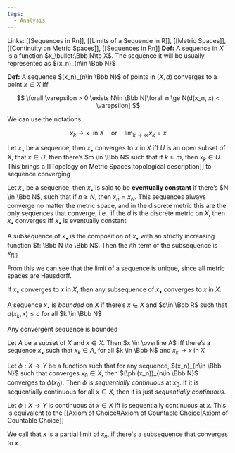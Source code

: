```yaml
---
tags:
  - Analysis
---
```

Links: [[Sequences in Rn]], [[Limits of a Sequence in R]], [[Metric Spaces]], [[Continuity on Metric Spaces]], [[Sequences in Rn]]
**Def:** A sequence in $X$ is a function $x_\bullet:\Bbb N\to X$. The sequence it will be usually represented as $(x_n)_{n\in \Bbb N}$

**************Def:************** A sequence $(x_n)_{n\in \Bbb N}$ of points in $(X, d)$ converges to a point $x \in X$ iff

$$ \forall \varepsilon > 0 \exists N\in \Bbb N[\forall n \ge N(d(x_n, x) < \varepsilon] $$

We can use the notations

$$ x_k \to x \ \text{ in }X \quad \text{or} \quad \lim_{k \to\infty} x_k = x $$

Let $x_\bullet$ be a sequence, then $x_\bullet$ converges to $x$ in $X$ iff $U$ is an open subset of $X$, that $x \in U$, then there’s $m \in \Bbb N$ such that if $k \ge m$, then $x_k \in U$. This brings a [[Topology on Metric Spaces|topological description]] to sequence converging

Let $x_\bullet$ be a sequence, then $x_\bullet$ is said to be **eventually constant** if there’s $N \in \Bbb N$, such that if ${n \ge N}$, then $x_n = x_N$. This sequences always converge no matter the metric space, and in the discrete metric this are the only sequences that converge, i.e., if the $d$ is the discrete metric on $X$, then $x_\bullet$ converges iff $x_\bullet$ is eventually constant

A subsequence of $x_\bullet$ is the composition of $x_\bullet$ with an strictly increasing function $f: \Bbb N \to \Bbb N$. Then the $i$th term of the subsequence is $x_{f(i)}$

From this we can see that the limit of a sequence is unique, since all metric spaces are Hausdorff.

If $x_\bullet$ converges to $x$ in $X$, then any subsequence of $x_\bullet$ converges to $x$ in $X$.

A sequence $x_\bullet$ is _bounded_ on $X$ if there’s $x \in X$ and $c\in \Bbb R$ such that $d(x_k, x) \le c$ for all $k \in \Bbb N$

Any convergent sequence is bounded

Let $A$ be a subset of $X$ and $x \in X$. Then $x \in \overline A$ iff there’s a sequence $x_\bullet$ such that $x_k \in A$, for all $k \in \Bbb N$ and $x_k \to x$ in $X$

Let $\phi:X\to Y$ be a function such that for any sequence, $(x_n)_{n\in \Bbb N}$ such that converges  $x_0\in X$, then $(\phi(x_n))_{n\in \Bbb N}$ converges to $\phi(x_0)$. Then $\phi$ is *sequentially continuous* at $x_0$. If it is sequentially continuous for all $x\in X$, then it is just *sequentially continuous.* 

Let $\phi: X\to Y$ is continuous at $x\in X$ iff is sequentially continuous at $x$. This is equivalent to the [[Axiom of Choice#Axiom of Countable Choice|Axiom of Countable Choice]]

We call that $x$ is a partial limit of $x_n$, if there's a subsequence that converges to $x$. 